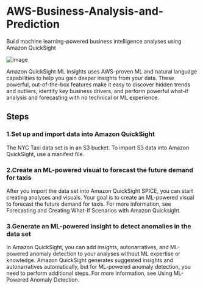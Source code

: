 # AWS-Business-Analysis-and-Prediction

Build machine learning-powered business intelligence analyses using Amazon QuickSight



![image](https://user-images.githubusercontent.com/48589838/77070278-f1ae3100-6a0f-11ea-9ad0-7e9fdf80712b.png)

Amazon QuickSight ML Insights uses AWS-proven ML and natural language capabilities to help you gain deeper insights from your data. These powerful, out-of-the-box features make it easy to discover hidden trends and outliers, identify key business drivers, and perform powerful what-if analysis and forecasting with no technical or ML experience.


## Steps

### 1.Set up and import data into Amazon QuickSight

The NYC Taxi data set is in an S3 bucket. To import S3 data into Amazon QuickSight, use a manifest file. 


### 2.Create an ML-powered visual to forecast the future demand for taxis

After you import the data set into Amazon QuickSight SPICE, you can start creating analyses and visuals. Your goal is to create an ML-powered visual to forecast the future demand for taxis. For more information, see Forecasting and Creating What-If Scenarios with Amazon Quicksight.


### 3.Generate an ML-powered insight to detect anomalies in the data set

In Amazon QuickSight, you can add insights, autonarratives, and ML-powered anomaly detection to your analyses without ML expertise or knowledge. Amazon QuickSight generates suggested insights and autonarratives automatically, but for ML-powered anomaly detection, you need to perform additional steps. For more information, see Using ML-Powered Anomaly Detection.


